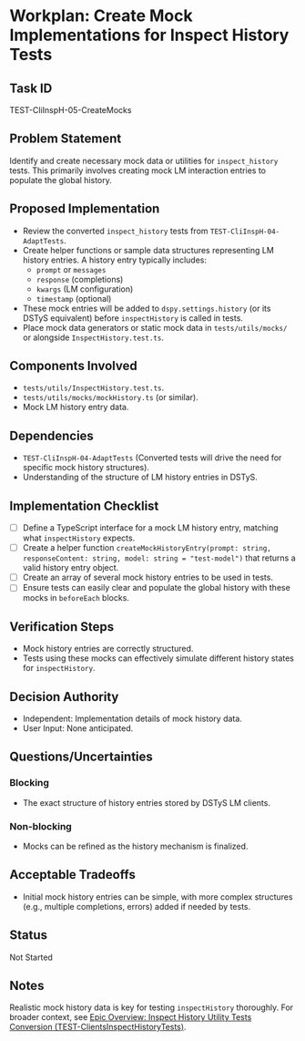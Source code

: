 # Workplan: Create Mock Implementations for Inspect History Tests

## Task ID
TEST-CliInspH-05-CreateMocks

## Problem Statement
Identify and create necessary mock data or utilities for `inspect_history` tests. This primarily involves creating mock LM interaction entries to populate the global history.

## Proposed Implementation
- Review the converted `inspect_history` tests from `TEST-CliInspH-04-AdaptTests`.
- Create helper functions or sample data structures representing LM history entries. A history entry typically includes:
    - `prompt` or `messages`
    - `response` (completions)
    - `kwargs` (LM configuration)
    - `timestamp` (optional)
- These mock entries will be added to `dspy.settings.history` (or its DSTyS equivalent) before `inspectHistory` is called in tests.
- Place mock data generators or static mock data in `tests/utils/mocks/` or alongside `InspectHistory.test.ts`.

## Components Involved
- `tests/utils/InspectHistory.test.ts`.
- `tests/utils/mocks/mockHistory.ts` (or similar).
- Mock LM history entry data.

## Dependencies
- `TEST-CliInspH-04-AdaptTests` (Converted tests will drive the need for specific mock history structures).
- Understanding of the structure of LM history entries in DSTyS.

## Implementation Checklist
- [ ] Define a TypeScript interface for a mock LM history entry, matching what `inspectHistory` expects.
- [ ] Create a helper function `createMockHistoryEntry(prompt: string, responseContent: string, model: string = "test-model")` that returns a valid history entry object.
- [ ] Create an array of several mock history entries to be used in tests.
- [ ] Ensure tests can easily clear and populate the global history with these mocks in `beforeEach` blocks.

## Verification Steps
- Mock history entries are correctly structured.
- Tests using these mocks can effectively simulate different history states for `inspectHistory`.

## Decision Authority
- Independent: Implementation details of mock history data.
- User Input: None anticipated.

## Questions/Uncertainties
### Blocking
- The exact structure of history entries stored by DSTyS LM clients.

### Non-blocking
- Mocks can be refined as the history mechanism is finalized.

## Acceptable Tradeoffs
- Initial mock history entries can be simple, with more complex structures (e.g., multiple completions, errors) added if needed by tests.

## Status
Not Started

## Notes
Realistic mock history data is key for testing `inspectHistory` thoroughly.
For broader context, see [Epic Overview: Inspect History Utility Tests Conversion (TEST-ClientsInspectHistoryTests)](../../docs/planning/workplans/TEST-ClientsInspectHistoryTests.md).